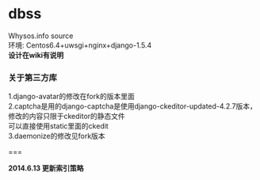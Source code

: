 dbss
====
Whysos.info source    
环境: Centos6.4+uwsgi+nginx+django-1.5.4    
**设计在wiki有说明**         
### 关于第三方库        
1.django-avatar的修改在fork的版本里面    
2.captcha是用的django-captcha是使用django-ckeditor-updated-4.2.7版本，修改的内容只限于ckeditor的静态文件     
可以直接使用static里面的ckedit    
3.daemonize的修改见fork版本    


===

**2014.6.13 更新索引策略**
